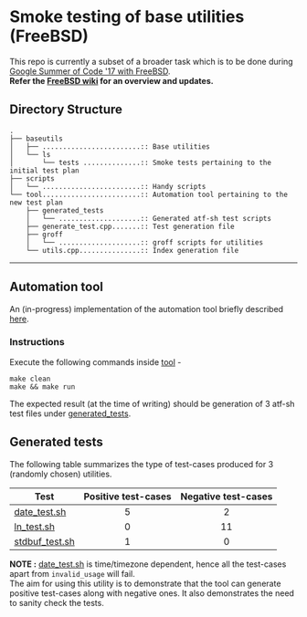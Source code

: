 # Smoke testing of base utilities (FreeBSD)

This repo is currently a subset of a broader task which is to be done during [Google Summer of Code '17 with FreeBSD](https://summerofcode.withgoogle.com/projects/#6426676740227072).  
**Refer the [FreeBSD wiki](https://wiki.freebsd.org/SummerOfCode2017/SmokeTestingOfBaseUtilities) for an overview and updates.**

## Directory Structure
```
.
├── baseutils
│   ├── ........................:: Base utilities
│   └── ls
│       └── tests ..............:: Smoke tests pertaining to the initial test plan
├── scripts
│   └── ........................:: Handy scripts
└── tool........................:: Automation tool pertaining to the new test plan
    ├── generated_tests
    │   └── ....................:: Generated atf-sh test scripts
    ├── generate_test.cpp.......:: Test generation file
    ├── groff
    │   └── ....................:: groff scripts for utilities
    └── utils.cpp...............:: Index generation file
```
- - -

## Automation tool
An (in-progress) implementation of the automation tool briefly described [here](https://lists.freebsd.org/pipermail/soc-status/2017-July/001079.html).

### Instructions
Execute the following commands inside [tool](tool) -
```
make clean
make && make run
```
The expected result (at the time of writing) should be generation of 3 atf-sh test files under [generated_tests](generated_tests).

## Generated tests
The following table summarizes the type of test-cases produced for 3 (randomly chosen) utilities.

|           **Test**            | **Positive test-cases** | **Negative test-cases** |
--------------------------------|:-----------------------:|:-----------------------:|
[date_test.sh](generated_tests/date_test.sh)    | 5 | 2
[ln_test.sh](generated_tests/ln_test.sh)        | 0 | 11
[stdbuf_test.sh](generated_tests/stdbuf_test.sh)| 1 | 0

**NOTE :** [date_test.sh](generated_tests/date_test.sh) is time/timezone dependent, hence all the test-cases apart from `invalid_usage` will fail.  
The aim for using this utility is to demonstrate that the tool can generate positive test-cases along with negative ones. It also demonstrates the need to sanity check the tests.
